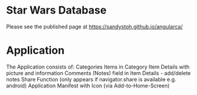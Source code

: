 # Star Wars Database

Please see the published page at https://sandystoh.github.io/angularca/

# Application

The Application consists of:
Categories
Items in Category
Item Details with picture and information
Comments (Notes) field in Item Details - add/delete notes
Share Function (only appears if navigator.share is available e.g. android)
Application Manifest with Icon (via Add-to-Home-Screen)
